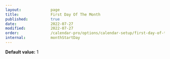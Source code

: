 ```yaml
---
layout:             page
title:              First Day Of The Month
published:          true
date:               2022-07-27
modified:           2022-07-27
order:              /calendar-pro/options/calendar-setup/first-day-of-the-month
internal:           monthStartDay
---
```

**Default value:** 1